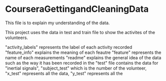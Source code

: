 # CourseraGettingandCleaningData

This file is to explain my understanding of the data.

This project uses the data in test and train file to show the activites of the volunteers.

"activity_labels" represents the label of each activity recorded
"feature_info" explains the meaning of each feautre
"feature" represents the name of each measurements
"readme" explains the general idea of the data such as the way it has been recorded
in the "test" file contains the data for "inertial signals", "subject_test" which is the number of the volunteer, "x_test"
represents all the data, "y_test" represents all the 

